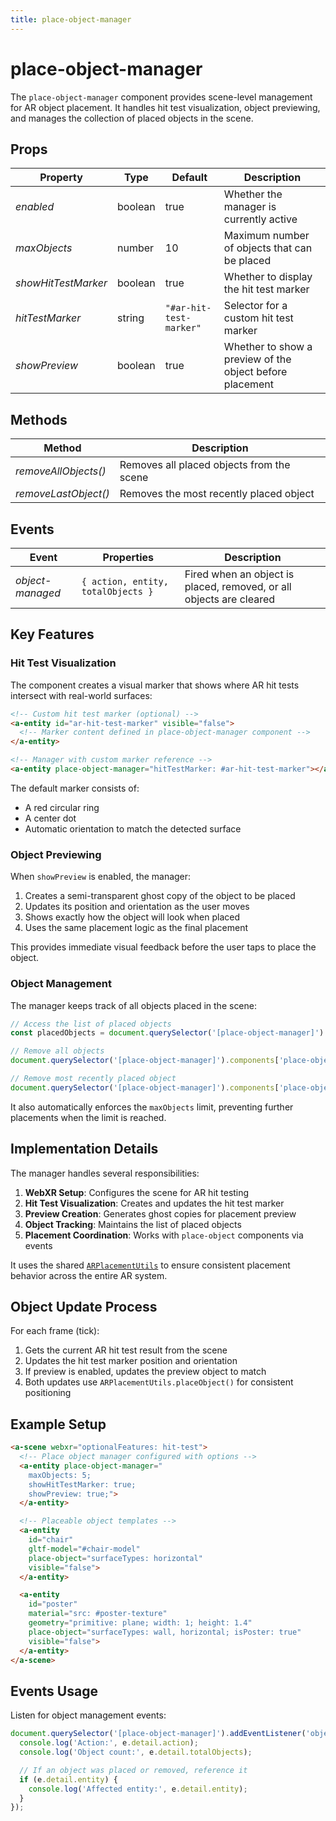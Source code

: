 ```yaml
---
title: place-object-manager
---
```


# place-object-manager

The `place-object-manager` component provides scene-level management for AR object placement. It handles hit test visualization, object previewing, and manages the collection of placed objects in the scene.

## Props

| Property | Type | Default | Description |
| --- | --- | --- | --- |
| *enabled* | boolean | true | Whether the manager is currently active |
| *maxObjects* | number | 10 | Maximum number of objects that can be placed |
| *showHitTestMarker* | boolean | true | Whether to display the hit test marker |
| *hitTestMarker* | string | `"#ar-hit-test-marker"` | Selector for a custom hit test marker |
| *showPreview* | boolean | true | Whether to show a preview of the object before placement |

## Methods

| Method | Description |
| --- | --- |
| *removeAllObjects()* | Removes all placed objects from the scene |
| *removeLastObject()* | Removes the most recently placed object |

## Events

| Event | Properties | Description |
| --- | --- | --- |
| *object-managed* | `{ action, entity, totalObjects }` | Fired when an object is placed, removed, or all objects are cleared |

## Key Features

### Hit Test Visualization

The component creates a visual marker that shows where AR hit tests intersect with real-world surfaces:

```html
<!-- Custom hit test marker (optional) -->
<a-entity id="ar-hit-test-marker" visible="false">
  <!-- Marker content defined in place-object-manager component -->
</a-entity>

<!-- Manager with custom marker reference -->
<a-entity place-object-manager="hitTestMarker: #ar-hit-test-marker"></a-entity>
```

The default marker consists of:
- A red circular ring
- A center dot
- Automatic orientation to match the detected surface

### Object Previewing

When `showPreview` is enabled, the manager:

1. Creates a semi-transparent ghost copy of the object to be placed
2. Updates its position and orientation as the user moves
3. Shows exactly how the object will look when placed
4. Uses the same placement logic as the final placement

This provides immediate visual feedback before the user taps to place the object.

### Object Management

The manager keeps track of all objects placed in the scene:

```javascript
// Access the list of placed objects
const placedObjects = document.querySelector('[place-object-manager]').components['place-object-manager'].placedObjects;

// Remove all objects
document.querySelector('[place-object-manager]').components['place-object-manager'].removeAllObjects();

// Remove most recently placed object
document.querySelector('[place-object-manager]').components['place-object-manager'].removeLastObject();
```

It also automatically enforces the `maxObjects` limit, preventing further placements when the limit is reached.

## Implementation Details

The manager handles several responsibilities:

1. **WebXR Setup**: Configures the scene for AR hit testing
2. **Hit Test Visualization**: Creates and updates the hit test marker
3. **Preview Creation**: Generates ghost copies for placement preview
4. **Object Tracking**: Maintains the list of placed objects
5. **Placement Coordination**: Works with `place-object` components via events

It uses the shared [`ARPlacementUtils`](/ar-vr-components/ar-placement-utils) to ensure consistent placement behavior across the entire AR system.

## Object Update Process

For each frame (tick):

1. Gets the current AR hit test result from the scene
2. Updates the hit test marker position and orientation
3. If preview is enabled, updates the preview object to match
4. Both updates use `ARPlacementUtils.placeObject()` for consistent positioning

## Example Setup

```html
<a-scene webxr="optionalFeatures: hit-test">
  <!-- Place object manager configured with options -->
  <a-entity place-object-manager="
    maxObjects: 5;
    showHitTestMarker: true;
    showPreview: true;">
  </a-entity>

  <!-- Placeable object templates -->
  <a-entity
    id="chair"
    gltf-model="#chair-model"
    place-object="surfaceTypes: horizontal"
    visible="false">
  </a-entity>

  <a-entity
    id="poster"
    material="src: #poster-texture"
    geometry="primitive: plane; width: 1; height: 1.4"
    place-object="surfaceTypes: wall, horizontal; isPoster: true"
    visible="false">
  </a-entity>
</a-scene>
```

## Events Usage

Listen for object management events:

```javascript
document.querySelector('[place-object-manager]').addEventListener('object-managed', function(e) {
  console.log('Action:', e.detail.action);
  console.log('Object count:', e.detail.totalObjects);

  // If an object was placed or removed, reference it
  if (e.detail.entity) {
    console.log('Affected entity:', e.detail.entity);
  }
});
```
